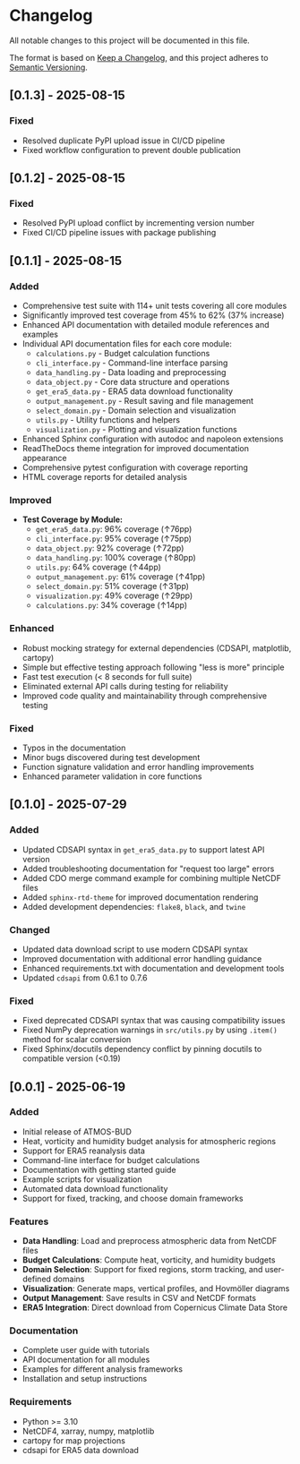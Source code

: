 # Changelog

All notable changes to this project will be documented in this file.

The format is based on [Keep a Changelog](https://keepachangelog.com/en/1.0.0/),
and this project adheres to [Semantic Versioning](https://semver.org/spec/v2.0.0.html).

## [0.1.3] - 2025-08-15

### Fixed
- Resolved duplicate PyPI upload issue in CI/CD pipeline
- Fixed workflow configuration to prevent double publication

## [0.1.2] - 2025-08-15

### Fixed
- Resolved PyPI upload conflict by incrementing version number
- Fixed CI/CD pipeline issues with package publishing

## [0.1.1] - 2025-08-15

### Added
- Comprehensive test suite with 114+ unit tests covering all core modules
- Significantly improved test coverage from 45% to 62% (37% increase)
- Enhanced API documentation with detailed module references and examples
- Individual API documentation files for each core module:
  - `calculations.py` - Budget calculation functions
  - `cli_interface.py` - Command-line interface parsing
  - `data_handling.py` - Data loading and preprocessing
  - `data_object.py` - Core data structure and operations
  - `get_era5_data.py` - ERA5 data download functionality
  - `output_management.py` - Result saving and file management
  - `select_domain.py` - Domain selection and visualization
  - `utils.py` - Utility functions and helpers
  - `visualization.py` - Plotting and visualization functions
- Enhanced Sphinx configuration with autodoc and napoleon extensions
- ReadTheDocs theme integration for improved documentation appearance
- Comprehensive pytest configuration with coverage reporting
- HTML coverage reports for detailed analysis

### Improved
- **Test Coverage by Module:**
  - `get_era5_data.py`: 96% coverage (↑76pp)
  - `cli_interface.py`: 95% coverage (↑75pp) 
  - `data_object.py`: 92% coverage (↑72pp)
  - `data_handling.py`: 100% coverage (↑80pp)
  - `utils.py`: 64% coverage (↑44pp)
  - `output_management.py`: 61% coverage (↑41pp)
  - `select_domain.py`: 51% coverage (↑31pp)
  - `visualization.py`: 49% coverage (↑29pp)
  - `calculations.py`: 34% coverage (↑14pp)

### Enhanced
- Robust mocking strategy for external dependencies (CDSAPI, matplotlib, cartopy)
- Simple but effective testing approach following "less is more" principle
- Fast test execution (< 8 seconds for full suite)
- Eliminated external API calls during testing for reliability
- Improved code quality and maintainability through comprehensive testing

### Fixed
- Typos in the documentation
- Minor bugs discovered during test development
- Function signature validation and error handling improvements
- Enhanced parameter validation in core functions

## [0.1.0] - 2025-07-29

### Added
- Updated CDSAPI syntax in `get_era5_data.py` to support latest API version
- Added troubleshooting documentation for "request too large" errors
- Added CDO merge command example for combining multiple NetCDF files
- Added `sphinx-rtd-theme` for improved documentation rendering
- Added development dependencies: `flake8`, `black`, and `twine`

### Changed
- Updated data download script to use modern CDSAPI syntax
- Improved documentation with additional error handling guidance
- Enhanced requirements.txt with documentation and development tools
- Updated `cdsapi` from 0.6.1 to 0.7.6

### Fixed
- Fixed deprecated CDSAPI syntax that was causing compatibility issues
- Fixed NumPy deprecation warnings in `src/utils.py` by using `.item()` method for scalar conversion
- Fixed Sphinx/docutils dependency conflict by pinning docutils to compatible version (<0.19)

## [0.0.1] - 2025-06-19

### Added
- Initial release of ATMOS-BUD
- Heat, vorticity and humidity budget analysis for atmospheric regions
- Support for ERA5 reanalysis data
- Command-line interface for budget calculations
- Documentation with getting started guide
- Example scripts for visualization
- Automated data download functionality
- Support for fixed, tracking, and choose domain frameworks

### Features
- **Data Handling**: Load and preprocess atmospheric data from NetCDF files
- **Budget Calculations**: Compute heat, vorticity, and humidity budgets
- **Domain Selection**: Support for fixed regions, storm tracking, and user-defined domains
- **Visualization**: Generate maps, vertical profiles, and Hovmöller diagrams
- **Output Management**: Save results in CSV and NetCDF formats
- **ERA5 Integration**: Direct download from Copernicus Climate Data Store

### Documentation
- Complete user guide with tutorials
- API documentation for all modules
- Examples for different analysis frameworks
- Installation and setup instructions

### Requirements
- Python >= 3.10
- NetCDF4, xarray, numpy, matplotlib
- cartopy for map projections
- cdsapi for ERA5 data download
